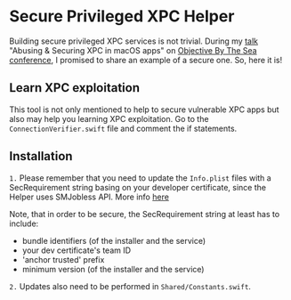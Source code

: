 # Secure Privileged XPC Helper

Building secure privileged XPC services is not trivial. During my [talk](https://objectivebythesea.com/v3/content.html#wRegula) "Abusing & Securing XPC in macOS apps" on [Objective By The Sea conference](https://objectivebythesea.com/v3/), I promised to share an example of a secure one. So, here it is!

## Learn XPC exploitation

This tool is not only mentioned to help to secure vulnerable XPC apps but also may help you learning XPC exploitation. Go to the `ConnectionVerifier.swift` file and comment the if statements.

## Installation

`1.` Please remember that you need to update the `Info.plist` files with a SecRequirement string basing on your developer certificate, since the Helper uses SMJobless API. More info [here](https://developer.apple.com/library/content/samplecode/SMJobBless/Introduction/Intro.html#//apple_ref/doc/uid/DTS40010071-Intro-DontLinkElementID_2)

Note, that in order to be secure, the SecRequirement string at least has to include:

* bundle identifiers (of the installer and the service)
* your dev certificate's team ID
* 'anchor trusted' prefix
* minimum version (of the installer and the service)

`2.` Updates also need to be performed in `Shared/Constants.swift`. 